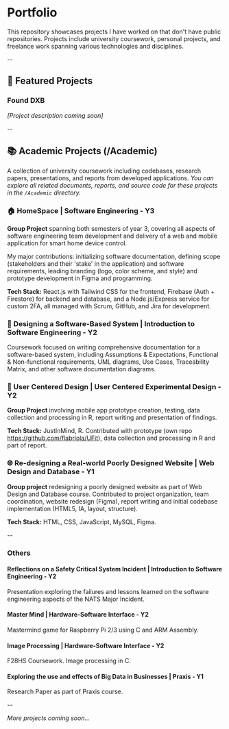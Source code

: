 # Portfolio

This repository showcases projects I have worked on that don't have public repositories. Projects include university coursework, personal projects, and freelance work spanning various technologies and disciplines.

--

## 🚀 Featured Projects

### Found DXB
*[Project description coming soon]*

--

## 📚 Academic Projects (/Academic)

A collection of university coursework including codebases, research papers, presentations, and reports from developed applications. 
*You can explore all related documents, reports, and source code for these projects in the `/Academic` directory.*

### 🏠 HomeSpace | Software Engineering - Y3 
**Group Project** spanning both semesters of year 3, covering all aspects of software engineering team development and delivery of a web and mobile application for smart home device control.

My major contributions: initializing software documentation, defining scope (stakeholders and their 'stake' in the application) and software requirements, leading branding (logo, color scheme, and style) and prototype development in Figma and programming.

**Tech Stack:** React.js with Tailwind CSS for the frontend, Firebase (Auth + Firestore) for backend and database, and a Node.js/Express service for custom 2FA, all managed with Scrum, GitHub, and Jira for development.

### 🎯 Designing a Software-Based System | Introduction to Software Engineering - Y2
Coursework focused on writing comprehensive documentation for a software-based system, including Assumptions & Expectations, Functional & Non-functional requirements, UML diagrams, Use Cases, Traceability Matrix, and other software documentation diagrams.

### 📱 User Centered Design | User Centered Experimental Design - Y2
**Group Project** involving mobile app prototype creation, testing, data collection and processing in R, report writing and presentation of findings.

**Tech Stack:** JustInMind, R. Contributed with prototype (own repo https://github.com/flabriola/UFit), data collection and processing in R and part of report.

### 🌐 Re-designing a Real-world Poorly Designed Website | Web Design and Database - Y1
**Group project** redesigning a poorly designed website as part of Web Design and Database course. Contributed to project organization, team coordination, website redesign (Figma), report writing and initial codebase implementation (HTML5, IA, layout, structure).

**Tech Stack:** HTML, CSS, JavaScript, MySQL, Figma.

--

### Others

#### Reflections on a Safety Critical System Incident | Introduction to Software Engineering - Y2
Presentation exploring the failures and lessons learned on the software engineering aspects of the NATS Major Incident.

#### Master Mind | Hardware-Software Interface - Y2
Mastermind game for Raspberry Pi 2/3 using C and ARM Assembly.

#### Image Processing | Hardware-Software Interface - Y2
F28HS Coursework. Image processing in C.

#### Exploring the use and effects of Big Data in Businesses | Praxis - Y1
Research Paper as part of Praxis course.

--

*More projects coming soon...*
